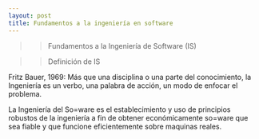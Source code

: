 ```yaml
---
layout: post
title: Fundamentos a la ingeniería en software
---
```




>>Fundamentos a la Ingeniería de Software (IS)

>>Definición de IS


Fritz Bauer, 1969: Más que una disciplina o una parte del
conocimiento, la Ingeniería es un verbo, una palabra de acción,
un modo de enfocar el problema.

La Ingeniería del So=ware es el establecimiento y uso de
principios robustos de la ingeniería a fin de obtener
económicamente so=ware que sea fiable y que funcione
eficientemente sobre maquinas reales.
